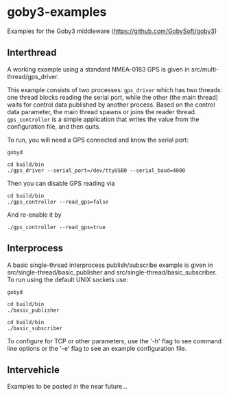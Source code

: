 # goby3-examples
Examples for the Goby3 middleware (https://github.com/GobySoft/goby3)

## Interthread
A working example using a standard NMEA-0183 GPS is given in src/multi-thread/gps_driver.

This example consists of two processes: ```gps_driver``` which has two threads: one thread blocks reading the serial port, while the other (the main thread) waits for control data published by another process. Based on the control data parameter, the main thread spawns or joins the reader thread. ```gps_controller``` is a simple application that writes the value from the configuration file, and then quits.

To run, you will need a GPS connected and know the serial port:
```
gobyd
```

```
cd build/bin
./gps_driver --serial_port=/dev/ttyUSB0 --serial_baud=4800
```

Then you can disable GPS reading via
```
cd build/bin
./gps_controller --read_gps=false
```

And re-enable it by 
```
./gps_controller --read_gps=true
```


## Interprocess
A basic single-thread interprocess publish/subscribe example is given in src/single-thread/basic_publisher and src/single-thread/basic_subscriber. To run using the default UNIX sockets use:
```
gobyd
```
```
cd build/bin
./basic_publisher
```
```
cd build/bin
./basic_subscriber
```
To configure for TCP or other parameters, use the '-h' flag to see command line options or the '-e' flag to see an example configuration file.

## Intervehicle
Examples to be posted in the near future...
